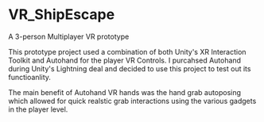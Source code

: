 # VR_ShipEscape
 A 3-person Multiplayer VR prototype

This prototype project used a combination of both Unity's XR Interaction Toolkit and Autohand for the player VR Controls. I purcahsed Autohand during Unity's Lightning deal and decided to use this project to test out its functioanlity. 

The main benefit of Autohand VR hands was the hand grab autoposing which allowed for quick realstic grab interactions using the various gadgets in the player level. 
